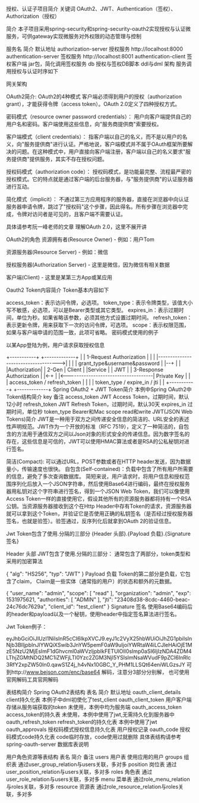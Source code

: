 授权、认证子项目简介
关键词
OAuth2、JWT、Authentication（签权）、Authorization（授权）

简介
本子项目采用spring-security和spring-security-oauth2实现授权与认证微服务，可供gateway实现微服务对外权限的动态管理与控制

服务名	简介	默认地址
authorization-server	授权服务	http://localhost:8000
authentication-server	签权服务	http://localhost:8001
authentication-client	签权客户端	jar包，简化调用签权服务
db	授权与签权DB脚本	ddl与dml
架构
服务调用授权与认证时序如下

网关架构

OAuth2简介:
OAuth2的4种模式
客户端必须得到用户的授权（authorization grant），才能获得令牌（access token）。OAuth 2.0定义了四种授权方式。

密码模式（resource owner password credentials）： 用户向客户端提供自己的用户名和密码。客户端使用这些信息，向"服务商提供商"索要授权。

客户端模式（client credentials）： 指客户端以自己的名义，而不是以用户的名义，向"服务提供商"进行认证。严格地说，客户端模式并不属于OAuth框架所要解决的问题。在这种模式中，用户直接向客户端注册，客户端以自己的名义要求"服务提供商"提供服务，其实不存在授权问题。

授权码模式（authorization code）： 授权码模式，是功能最完整、流程最严密的授权模式。它的特点就是通过客户端的后台服务器，与"服务提供商"的认证服务器进行互动。

简化模式（implicit）： 不通过第三方应用程序的服务器，直接在浏览器中向认证服务器申请令牌，跳过了"授权码"这个步骤，因此得名。所有步骤在浏览器中完成，令牌对访问者是可见的，且客户端不需要认证。

具体请参考阮一峰老师的文章 理解OAuth 2.0，这里不展开讲

OAuth2的角色
资源拥有者(Resource Owner) - 例如：用户Tom

资源服务器(Resource Server) - 例如：微信

授权服务器(Authorization Server) - 这里是微信，因为微信有相关数据

客户端(Client) - 这里是某第三方App或某应用

Oauth2 Token内容简介
Token基本内容如下

access_token：表示访问令牌，必选项。
token_type：表示令牌类型，该值大小写不敏感，必选项，可以是Bearer类型或其它类型。
expires_in：表示过期时间，单位为秒。如果省略该参数，必须其他方式设置过期时间。
refresh_token：表示更新令牌，用来获取下一次的访问令牌，可选项。
scope：表示权限范围，如果与客户端申请的范围一致，此项可省略。
密码模式使用的例子

以某App登陆为例，用户请求获取授权信息

+-----------+                                     +-------------+
|           |       1-Request Authorization       |             |
|           |------------------------------------>|             |
|           |     grant_type&username&password    |             |--+
|           |                                     |Authorization|  | 2-Gen
|  Client   |                                     |Service      |  |   JWT
|           |       3-Response Authorization      |             |<-+
|           |<------------------------------------| Private Key |
|           |    access_token / refresh_token     |             |
|           |    token_type / expire_in / jti     |             |
+-----------+                                     +-------------+
Spring OAuth2 + JWT Token简介
本例中Spring OAuth2中Token结构简介
key	备注
access_token	JWT Access Token，过期时间，默认12小时
refresh_token	JWT Refresh Token，过期时间，默认30天
expires_in	过期时间，单位秒
token_type	Bearer和Mac
scope	read和write
JWT(JSON Web Tokens)简介
JWT是一种用于双方之间传递安全信息的简洁的、URL安全的表述性声明规范。JWT作为一个开放的标准（RFC 7519），定义了一种简洁的，自包含的方法用于通信双方之间以Json对象的形式安全的传递信息。因为数字签名的存在，这些信息是可信的，JWT可以使用HMAC算法或者是RSA的公私秘钥对进行签名。

简洁(Compact): 可以通过URL，POST参数或者在HTTP header发送，因为数据量小，传输速度也很快。
自包含(Self-contained)：负载中包含了所有用户所需要的信息，避免了多次查询数据库。
简短来说，用户请求时，将用户信息和授权范围序列化后放入一个JSON字符串，然后使用Base64进行编码，最终在授权服务器用私钥对这个字符串进行签名，得到一个JSON Web Token，我们可以像使用Access Token一样的直接使用它，假设其他所有的资源服务器都将持有一个RSA公钥。当资源服务器接收到这个在Http Header中存有Token的请求，资源服务器就可以拿到这个Token，并验证它是否使用正确的私钥签名（是否经过授权服务器签名，也就是验签）。验签通过，反序列化后就拿到OAuth 2的验证信息。

Jwt Token包含了使用.分隔的三部分
{Header 头部}.{Payload 负载}.{Signature 签名}

Header 头部
JWT包含了使用.分隔的三部分： 通常包含了两部分，token类型和采用的加密算法

{
   "alg": "HS256",
   "typ": "JWT"
 }
Payload 负载
Token的第二部分是负载，它包含了claim， Claim是一些实体（通常指的用户）的状态和额外的元数据。

{
   "user_name": "admin", 
   "scope": [
       "read"
   ], 
   "organization": "admin", 
   "exp": 1531975621, 
   "authorities": [
       "ADMIN"
   ], 
   "jti": "23408d38-8cdc-4460-beac-24c76dc7629a", 
   "client_id": "test_client"
}
Signature 签名
使用Base64编码后的header和payload以及一个秘钥，使用header中指定签名算法进行签名。

Jwt Token例子：

eyJhbGciOiJIUzI1NiIsInR5cCI6IkpXVCJ9.eyJ1c2VyX25hbWUiOiJhZG1pbiIsInNjb3BlIjpbInJlYWQiXSwib3JnYW5pemF0aW9uIjoiYWRtaW4iLCJleHAiOjE1MzE5NzU2MjEsImF1dGhvcml0aWVzIjpbIkFETUlOIl0sImp0aSI6IjIzNDA4ZDM4LThjZGMtNDQ2MC1iZWFjLTI0Yzc2ZGM3NjI5YSIsImNsaWVudF9pZCI6InRlc3RfY2xpZW50In0.qawS1Z4j_h4vNx10GBC_Y_PHM1LLSQt64eniWLGzsJY
可到http://www.bejson.com/enc/base64 解码，注意分3部分分别解， 也可使用官网解码工具官网解码

表结构简介
Spring OAuth2表结构
表名	简介	默认地址
oauth_client_details	client持久化表	本例子中dml初使化了test_client
oauth_client_token	用户客户端存储从服务端获取的token	未使用，本例中均为服务端
oauth_access_token	access_token的持久表	未使用，本例中使用了jwt,无需持久化到服务器中
oauth_refresh_token	refresh_token的持久化表	本例中使用了jwt
oauth_approvals	授权码模式授权信息持久化表	用户授权记录
oauth_code	授权码模式code持久化表	code临时存放，code使用过就删除
具体表结构请参考spring-oauth-server 数据库表说明

用户角色资源等表结构
表名	简介	备注
users	用户表	使用应用的用户
groups	组织表	通过user_group_relation与users关联，多对多
position	岗位表	通过user_position_relation与users关联，多对多
roles	角色表	通过user_role_relation与users关联，多对多
menu	菜单表	通过role_menu_relation与roles关联，多对多
resource	资源表	通过role_resource_relation与roles关联，多对多
